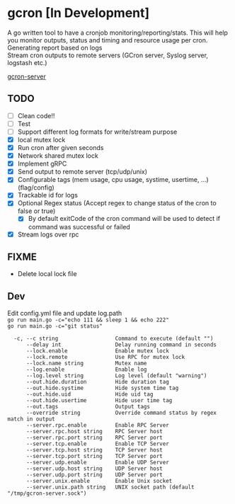 # gcron [In Development]
A go written tool to have a cronjob monitoring/reporting/stats. This will help you monitor outputs, status and timing and resource usage per cron.  
Generating report based on logs  
Stream cron outputs to remote servers (GCron server, Syslog server, logstash etc.)  

[gcron-server](https://github.com/mbrostami/gcron-server)
## TODO
- [ ] Clean code!!
- [ ] Test
- [ ] Support different log formats for write/stream purpose 
- [x] local mutex lock
- [x] Run cron after given seconds
- [x] Network shared mutex lock
- [x] Implement gRPC
- [x] Send output to remote server (tcp/udp/unix)
- [x] Configurable tags (mem usage, cpu usage, systime, usertime, ...) (flag/config)
- [x] Trackable id for logs
- [x] Optional Regex status (Accept regex to change status of the cron to false or true)
  - [x] By default exitCode of the cron command will be used to detect if command was successful or failed
- [x] Stream logs over rpc

## FIXME
- Delete local lock file

## Dev
Edit config.yml file and update log.path   
`go run main.go -c="echo 111 && sleep 1 && echo 222"`   
`go run main.go -c="git status"`  
```
  -c, --c string                  Command to execute (default "")
      --delay int                 Delay running command in seconds
      --lock.enable               Enable mutex lock
      --lock.remote               Use RPC for mutex lock
      --lock.name string          Mutex name
      --log.enable                Enable log
      --log.level string          Log level (default "warning")
      --out.hide.duration         Hide duration tag
      --out.hide.systime          Hide system time tag
      --out.hide.uid              Hide uid tag
      --out.hide.usertime         Hide user time tag
      --out.tags                  Output tags
      --override string           Override command status by regex match in output
      --server.rpc.enable         Enable RPC Server
      --server.rpc.host string    RPC Server host
      --server.rpc.port string    RPC Server port
      --server.tcp.enable         Enable TCP Server
      --server.tcp.host string    TCP Server host
      --server.tcp.port string    TCP Server port
      --server.udp.enable         Enable UDP Server
      --server.udp.host string    UDP Server host
      --server.udp.port string    UDP Server port
      --server.unix.enable        Enable Unix socket
      --server.unix.path string   UNIX socket path (default "/tmp/gcron-server.sock")
```
